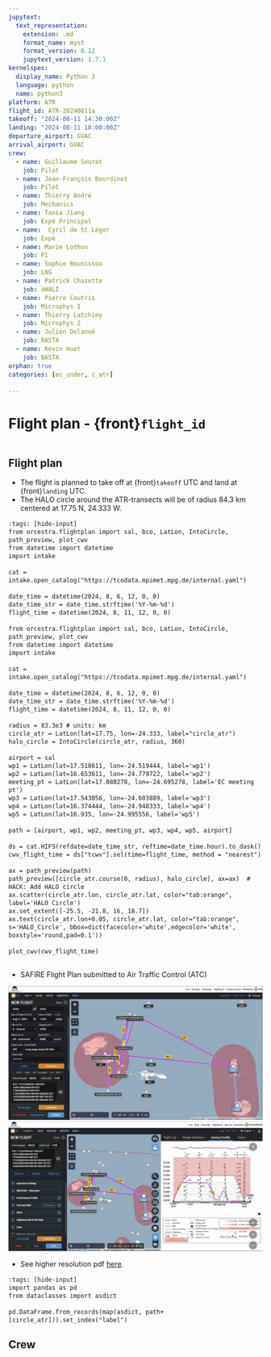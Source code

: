 ```yaml
---
jupytext:
  text_representation:
    extension: .md
    format_name: myst
    format_version: 0.12
    jupytext_version: 1.7.1
kernelspec:
  display_name: Python 3
  language: python
  name: python3
platform: ATR
flight_id: ATR-20240811a
takeoff: "2024-08-11 14:30:00Z"
landing: "2024-08-11 18:00:00Z"
departure_airport: GVAC
arrival_airport: GVAC
crew:
  - name: Guillaume Seurat
    job: Pilot
  - name: Jean-François Bourdinot 
    job: Pilot
  - name: Thierry André
    job: Mechanics
  - name: Tania Jiang
    job: Expé Principal
  - name:  Cyril de St Léger
    job: Expé 
  - name: Marie Lothon
    job: PI
  - name: Sophie Bounissou
    job: LNG
  - name: Patrick Chazette
    job: aWALI
  - name: Pierre Coutris
    job: Microphys 1
  - name: Thierry Latchimy
    job: Microphys 2
  - name: Julien Delanoë
    job: RASTA
  - name: Kevin Huet
    job: BASTA
orphan: true
categories: [ec_under, c_atr]

---
```


# Flight plan - {front}`flight_id`

```{badges}
```

## Flight plan
* The flight is planned to take off at {front}`takeoff` UTC and land at {front}`landing` UTC.
* The HALO circle around the ATR-transects will be of radius 84.3 km centered at 17.75 N, 24.333 W.

```{code-cell} python3
:tags: [hide-input]
from orcestra.flightplan import sal, bco, LatLon, IntoCircle, path_preview, plot_cwv
from datetime import datetime
import intake

cat = intake.open_catalog("https://tcodata.mpimet.mpg.de/internal.yaml")

date_time = datetime(2024, 8, 6, 12, 0, 0)
date_time_str = date_time.strftime('%Y-%m-%d')
flight_time = datetime(2024, 8, 11, 12, 0, 0)

from orcestra.flightplan import sal, bco, LatLon, IntoCircle, path_preview, plot_cwv
from datetime import datetime
import intake

cat = intake.open_catalog("https://tcodata.mpimet.mpg.de/internal.yaml")

date_time = datetime(2024, 8, 6, 12, 0, 0)
date_time_str = date_time.strftime('%Y-%m-%d')
flight_time = datetime(2024, 8, 11, 12, 0, 0)

radius = 83.3e3 # units: km
circle_atr = LatLon(lat=17.75, lon=-24.333, label="circle_atr")
halo_circle = IntoCircle(circle_atr, radius, 360)

airport = sal
wp1 = LatLon(lat=17.518611, lon=-24.519444, label='wp1')
wp2 = LatLon(lat=16.653611, lon=-24.779722, label='wp2')
meeting_pt = LatLon(lat=17.080278, lon=-24.695278, label='EC meeting pt')
wp3 = LatLon(lat=17.543056, lon=-24.603889, label='wp3')
wp4 = LatLon(lat=16.374444, lon=-24.948333, label='wp4')
wp5 = LatLon(lat=16.935, lon=-24.995556, label='wp5')

path = [airport, wp1, wp2, meeting_pt, wp3, wp4, wp5, airport]

ds = cat.HIFS(refdate=date_time_str, reftime=date_time.hour).to_dask()
cwv_flight_time = ds["tcwv"].sel(time=flight_time, method = "nearest")

ax = path_preview(path)
path_preview([circle_atr.course(0, radius), halo_circle], ax=ax)  # HACK: Add HALO circle
ax.scatter(circle_atr.lon, circle_atr.lat, color="tab:orange", label='HALO Circle')
ax.set_extent([-25.5, -21.8, 16, 18.7])
ax.text(circle_atr.lon+0.05, circle_atr.lat, color="tab:orange", s='HALO_Circle', bbox=dict(facecolor='white',edgecolor='white', boxstyle='round,pad=0.1'))

plot_cwv(cwv_flight_time)


```
* SAFIRE Flight Plan submitted to Air Traffic Control (ATC)

![Page 1](./SAFIRE-ATR-20240811a-1.jpg)
![Page 2](./SAFIRE-ATR-20240811a-2.jpg)

* See higher resolution pdf [here](./SAFIRE-ATR-20240811a.pdf). 


```{code-cell} python3
:tags: [hide-input]
import pandas as pd
from dataclasses import asdict

pd.DataFrame.from_records(map(asdict, path+[circle_atr])).set_index("label")
```

## Crew

```{crew}
```
